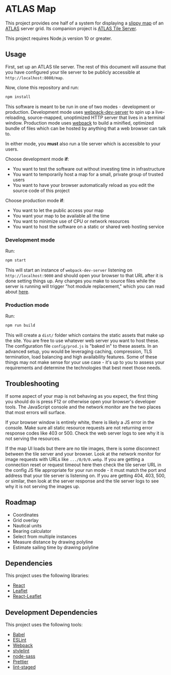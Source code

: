 # ATLAS Map

This project provides one half of a system for displaying a [slippy map](https://en.wikipedia.org/wiki/Tiled_web_map) of an [ATLAS](http://playatlas.com) server grid. Its companion project is [ATLAS Tile Server](https://github.com/ayan4m1/atlas-tile-server).

This project requires Node.js version 10 or greater.

## Usage

First, set up an ATLAS tile server. The rest of this document will assume that you have configured your tile server to be publicly accessible at `http://localhost:8080/map`.

Now, clone this repository and run:

```sh
npm install
```

This software is meant to be run in one of two modes - development or production. Development mode uses [webpack-dev-server](https://github.com/webpack/webpack-dev-server#webpack-dev-server) to spin up a live-reloading, source-mapped, unoptimized HTTP server that lives in a terminal window. Production mode uses [webpack](https://webpack.js.org/concepts/) to build a minified, optimized bundle of files which can be hosted by anything that a web browser can talk to.

In either mode, you **must** also run a tile server which is accessible to your users.

Choose development mode **if**:

* You want to test the software out without investing time in infrastructure
* You want to temporarily host a map for a small, private group of trusted users
* You want to have your browser automatically reload as you edit the source code of this project

Choose production mode **if**:

* You want to let the public access your map
* You want your map to be available all the time
* You want to minimize use of CPU or network resources
* You want to host the software on a static or shared web hosting service

### Development mode

Run:

```sh
npm start
```

This will start an instance of `webpack-dev-server` listening on `http://localhost:9000` and should open your browser to that URL after it is done setting things up. Any changes you make to source files while the server is running will trigger "hot module replacement," which you can read about [here](https://webpack.js.org/concepts/hot-module-replacement/#how-it-works).

### Production mode

Run:

```sh
npm run build
```

This will create a `dist/` folder which contains the static assets that make up the site. You are free to use whatever web server you want to host these. The configuration file `config/prod.js` is "baked in" to these assets. In an advanced setup, you would be leveraging caching, compression, TLS termination, load balancing and high availability features. Some of these things may not make sense for your use case - it's up to you to assess your requirements and determine the technologies that best meet those needs.

## Troubleshooting

If some aspect of your map is not behaving as you expect, the first thing you should do is press F12 or otherwise open your browser's developer tools. The JavaScript console and the network monitor are the two places that most errors will surface.

If your browser window is entirely white, there is likely a JS error in the console. Make sure all static resource requests are not returning error response codes like 403 or 500. Check the web server logs to see why it is not serving the resources.

If the map UI loads but there are no tile images, there is some disconnect between the tile server and your browser. Look at the network monitor for image requests with URLs like `.../0/0/0.webp`. If you are getting a connection reset or request timeout here then check the tile server URL in the config JS file appropriate for your run mode - it must match the port and address that your tile server is listening on. If you are getting 404, 403, 500, or similar, then look at the server response and the tile server logs to see why it is not serving the images up.

## Roadmap

* Coordinates
* Grid overlay
* Nautical units
* Bearing calculator
* Select from multiple instances
* Measure distance by drawing polyline
* Estimate sailing time by drawing polyline

## Dependencies

This project uses the following libraries:

* [React](https://reactjs.org)
* [Leaflet](https://leafletjs.com)
* [React-Leaflet](https://react-leaflet.js.org/)

## Development Dependencies

This project uses the following tools:

* [Babel](https://babeljs.io/)
* [ESLint](https://eslint.org/)
* [Webpack](http://webpackjs.org)
* [stylelint](https://stylelint.io/)
* [node-sass](https://www.npmjs.com/package/node-sass)
* [Prettier](https://github.com/prettier/prettier#intro)
* [lint-staged](https://www.npmjs.com/package/lint-staged)
